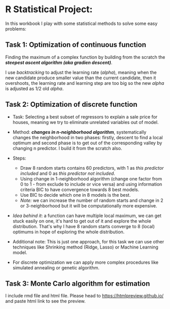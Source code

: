 # R Statistical Project: 

In this workbook I play with some statistical methods to solve some easy problems: 

## Task 1: Optimization of continuous function

Finding the maximum of a complex function by building from the scratch the ***steepest ascent algorithm (aka gradien descent)***. 

I use *backtracking* to adjust the learning rate (*alpha*), meaning when the new candidate produce smaller value than the current candidate, then it overshoots, the learning rate and learning step are too big so the new *alpha* is adjusted as 1/2 old *alpha*.


## Task 2: Optimization of discrete function
- Task: Selecting a best subset of regressors to explain a sale price for houses, meaning we try to eliminate unrelated variables out of model.
- Method: ***changes in n-neighborhood algorithm***, systematically changes the neighborhood in two phases: firstly, descent to find a local optimum and second phase is to get out of the corresponding valley by changing n predictor. I build it from the scratch also. 
- Steps: 
  -  Draw 8 random starts contains 60 predictors, with 1 as *this predictor included* and 0 as *this predictor not included*.
  - Using change in 1-neighborhood algorithm (change one factor from 0 to 1 - from exclude to include or vice versa) and using information criteria BIC to have convergence towards 8 best models.
  - Use BIC to decide which one in 8 models is the best.
  - *Note:* we can increase the number of random starts and change in 2 or 3-neighborhood but it will be computationally more expensive.

- *Idea behind it*: a function can have multiple local maximum, we can get stuck easily on one, it's hard to get out of it and explore the whole distribution. That's why I have 8 random starts converge to 8 (local) optimums in hope of exploring the whole distribution.

- Additional note: This is just one approach, for this task we can use other techniques like Shrinking method (Ridge, Lasso) or Machine Learning model.
- For discrete optimization we can apply more complex procedures like simulated annealing or genetic algorithm.


## Task 3: Monte Carlo algorithm for estimation

I include rmd file and html file. Please head to https://htmlpreview.github.io/ and paste html link to see the preview.
